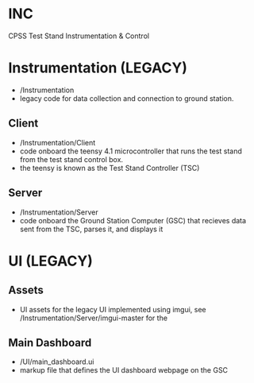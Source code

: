 # INC
 CPSS Test Stand Instrumentation & Control

# Instrumentation (LEGACY) 
- /Instrumentation
- legacy code for data collection and connection to ground station.
## Client
- /Instrumentation/Client
- code onboard the teensy 4.1 microcontroller that runs the test stand from the test stand control box.
- the teensy is known as the Test Stand Controller (TSC)
## Server
- /Instrumentation/Server
- code onboard the Ground Station Computer (GSC) that recieves data sent from the TSC, parses it, and displays it

# UI (LEGACY)
## Assets
- UI assets for the legacy UI implemented using imgui, see /Instrumentation/Server/imgui-master for the
## Main Dashboard
- /UI/main_dashboard.ui
- markup file that defines the UI dashboard webpage on the GSC

